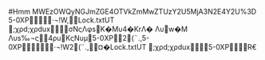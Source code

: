 #Hmm
MWEzOWQyNGJmZGE4OTVkZmMwZTUzY2U5MjA3N2E4Y2U%3D
5-0XP   ·¬!W        ,     Lock.txtUT	 ;χρd;χρdux         σΝςΛφsΚ�Μυ4�ΚrΛ�
	Λυw­�Μ
Λυs‰¬ς4ρuΚςΝυµ 5-0XP2(¨.   ,   5-0XP   ·¬!W2(¨.   ,             ¤�    Lock.txtUT	 ;χρd;χρdux         5-0XP      R   €     
